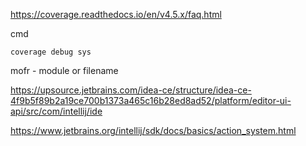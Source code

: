 
https://coverage.readthedocs.io/en/v4.5.x/faq.html

cmd 

`coverage debug sys`

mofr - module or filename



https://upsource.jetbrains.com/idea-ce/structure/idea-ce-4f9b5f89b2a19ce700b1373a465c16b28ed8ad52/platform/editor-ui-api/src/com/intellij/ide

https://www.jetbrains.org/intellij/sdk/docs/basics/action_system.html